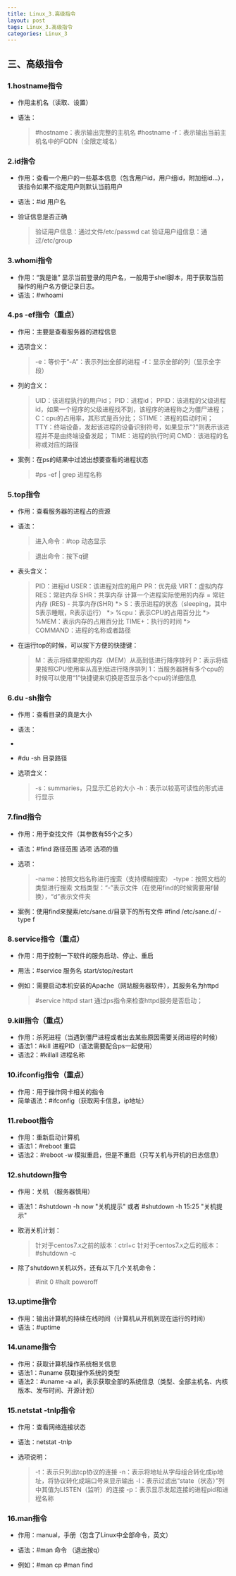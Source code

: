 ```yaml
---
title: Linux_3.高级指令
layout: post
tags: Linux_3.高级指令
categories: Linux_3
---
```

## 三、高级指令

### 1.hostname指令

- 作用主机名（读取、设置）

- 语法：

  > \#hostname：表示输出完整的主机名
  > \#hostname -f：表示输出当前主机名中的FQDN（全限定域名）

### 2.id指令

- 作用：查看一个用户的一些基本信息（包含用户id，用户组id，附加组id...），该指令如果不指定用户则默认当前用户

- 语法：\#id 用户名

- 验证信息是否正确

  > 验证用户信息：通过文件/etc/passwd	cat
  > 验证用户组信息：通过/etc/group

### 3.whomi指令

- 作用：“我是谁” 显示当前登录的用户名，一般用于shell脚本，用于获取当前操作的用户名方便记录日志。
- 语法：\#whoami

### 4.ps -ef指令（重点）

- 作用：主要是查看服务器的进程信息

- 选项含义：

  > -e：等价于“-A”：表示列出全部的进程
  > -f：显示全部的列（显示全字段）

- 列的含义：

  > UID：该进程执行的用户id；
  > PID：进程id；
  > PPID：该进程的父级进程id，如果一个程序的父级进程找不到，该程序的进程称之为僵尸进程；
  > C：cpu的占用率，其形式是百分比；
  > STIME：进程的启动时间；
  > TTY：终端设备，发起该进程的设备识别符号，如果显示"?"则表示该进程并不是由终端设备发起；
  > TIME：进程的执行时间
  > CMD：该进程的名称或对应的路径

- 案例：在ps的结果中过滤出想要查看的进程状态

  > \#ps -ef | grep 进程名称

### 5.top指令

- 作用：查看服务器的进程占的资源

- 语法：

  > 进入命令：\#top 	动态显示
  
  > 退出命令：按下q键

- 表头含义：

  > PID：进程id
  > USER：该进程对应的用户
  > PR：优先级
  > VIRT：虚拟内存
  > RES：常驻内存
  > SHR：共享内存
  > 计算一个进程实际使用的内存 = 常驻内存 (RES) - 共享内存(SHR)
  > *> S：表示进程的状态（sleeping，其中S表示睡眠，R表示运行）
  > *> %cpu：表示CPU的占用百分比
  > *> %MEM：表示内存的占用百分比
  > TIME+：执行的时间
  > *> COMMAND：进程的名称或者路径

- 在运行top的时候，可以按下方便的快捷键：

  > M：表示将结果按照内存（MEM）从高到低进行降序排列
  > P：表示将结果按照CPU使用率从高到低进行降序排列
  > 1：当服务器拥有多个cpu的时候可以使用“1”快捷键来切换是否显示各个cpu的详细信息

### 6.du -sh指令

- 作用：查看目录的真是大小

- 语法：
- 
- \#du -sh 目录路径

- 选项含义：

  > -s：summaries，只显示汇总的大小
  > -h：表示以较高可读性的形式进行显示

### 7.find指令

- 作用：用于查找文件（其参数有55个之多）

- 语法：#find  路径范围  选项  选项的值

- 选项：

  > -name：按照文档名称进行搜索（支持模糊搜索）
  > -type：按照文档的类型进行搜索
  > 文档类型：“-”表示文件（在使用find的时候需要用f替换），“d”表示文件夹

- 案例：使用find来搜索/etc/sane.d/目录下的所有文件	\#find /etc/sane.d/ -type f

### 8.service指令（重点）

- 作用：用于控制一下软件的服务启动、停止、重启

- 用法：\#service 服务名 start/stop/restart

- 例如：需要启动本机安装的Apache（网站服务器软件），其服务名为httpd

  > \#service httpd start
  > 通过ps指令来检查httpd服务是否启动；

### 9.kill指令（重点）

- 作用：杀死进程（当遇到僵尸进程或者出去某些原因需要关闭进程的时候）
- 语法1：\#kill  进程PID（语法需要配合ps一起使用）
- 语法2：\#killall  进程名称

### 10.ifconfig指令（重点）

- 作用：用于操作网卡相关的指令
- 简单语法：\#ifconfig（获取网卡信息，ip地址）

### 11.reboot指令

- 作用：重新启动计算机
- 语法1：\#reboot	重启
- 语法2：\#reboot  -w	模拟重启，但是不重启（只写关机与开机的日志信息）

### 12.shutdown指令

- 作用：关机	（服务器慎用）

- 语法1：\#shutdown -h now "关机提示"  或者 \#shutdown -h 15:25  "关机提示"

- 取消关机计划：

  > 针对于centos7.x之前的版本：ctrl+c
  > 针对于centos7.x之后的版本：\#shutdown -c

- 除了shutdown关机以外，还有以下几个关机命令：

  > \#init 0
  > \#halt
  > poweroff

### 13.uptime指令

- 作用：输出计算机的持续在线时间（计算机从开机到现在运行的时间）
- 语法：\#uptime

### 14.uname指令

- 作用：获取计算机操作系统相关信息
- 语法1：\#uname	获取操作系统的类型
- 语法2：\#uname -a  all，表示获取全部的系统信息（类型、全部主机名、内核版本、发布时间、开源计划）

### 15.netstat -tnlp指令

- 作用：查看网络连接状态

- 语法：netstat -tnlp

- 选项说明：

  > -t：表示只列出tcp协议的连接
  > -n：表示将地址从字母组合转化成ip地址，将协议转化成端口号来显示输出
  > -l：表示过滤出“state（状态）”列中其值为LISTEN（监听）的连接
  > -p：表示显示发起连接的进程pid和进程名称

### 16.man指令

- 作用：manual，手册（包含了Linux中全部命令，英文）

- 语法：\#man  命令 		（退出按q）

- 例如：\#man cp	#man find